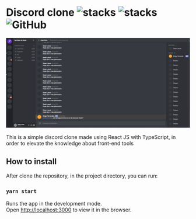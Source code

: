 # Discord clone ![stacks](https://img.shields.io/badge/ReactJS-v16.13.1-brightgreen) ![stacks](https://img.shields.io/badge/Stack-Typescript-blue) ![GitHub](https://img.shields.io/github/license/legeannd/discord-clone)

![](uploads/app_finished.PNG)

This is a simple discord clone made using React JS with TypeScript, in order to elevate the knowledge about front-end tools

## How to install

After clone the repository, in the project directory, you can run:

### `yarn start`

Runs the app in the development mode.<br />
Open [http://localhost:3000](http://localhost:3000) to view it in the browser.


